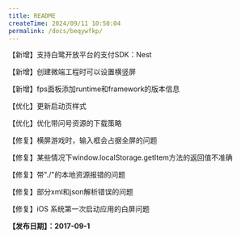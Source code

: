 ```yaml
---
title: README
createTime: 2024/09/11 10:50:04
permalink: /docs/beqywfkp/
---
```

【新增】支持白鹭开放平台的支付SDK：Nest

【新增】创建微端工程时可以设置横竖屏

【新增】fps面板添加runtime和framework的版本信息

【优化】更新启动页样式

【优化】优化带问号资源的下载策略

【修复】横屏游戏时，输入框会占据全屏的问题

【修复】某些情况下window.localStorage.getItem方法的返回值不准确

【修复】带"./"的本地资源报错的问题

【修复】部分xml和json解析错误的问题

【修复】iOS 系统第一次启动应用的白屏问题

**【发布日期】：2017-09-1**
